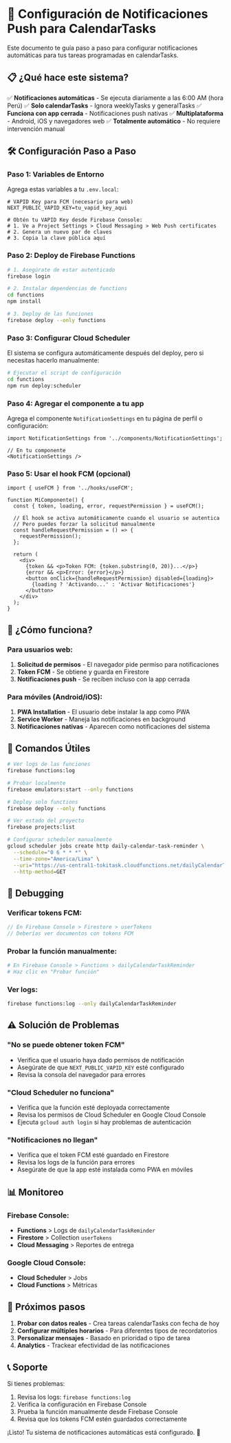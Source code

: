 # 🚀 Configuración de Notificaciones Push para CalendarTasks

Este documento te guía paso a paso para configurar notificaciones automáticas para tus tareas programadas en calendarTasks.

## 📋 ¿Qué hace este sistema?

✅ **Notificaciones automáticas** - Se ejecuta diariamente a las 6:00 AM (hora Perú)
✅ **Solo calendarTasks** - Ignora weeklyTasks y generalTasks
✅ **Funciona con app cerrada** - Notificaciones push nativas
✅ **Multiplataforma** - Android, iOS y navegadores web
✅ **Totalmente automático** - No requiere intervención manual

## 🛠️ Configuración Paso a Paso

### Paso 1: Variables de Entorno

Agrega estas variables a tu `.env.local`:

```env
# VAPID Key para FCM (necesario para web)
NEXT_PUBLIC_VAPID_KEY=tu_vapid_key_aqui

# Obtén tu VAPID Key desde Firebase Console:
# 1. Ve a Project Settings > Cloud Messaging > Web Push certificates
# 2. Genera un nuevo par de claves
# 3. Copia la clave pública aquí
```

### Paso 2: Deploy de Firebase Functions

```bash
# 1. Asegúrate de estar autenticado
firebase login

# 2. Instalar dependencias de functions
cd functions
npm install

# 3. Deploy de las funciones
firebase deploy --only functions
```

### Paso 3: Configurar Cloud Scheduler

El sistema se configura automáticamente después del deploy, pero si necesitas hacerlo manualmente:

```bash
# Ejecutar el script de configuración
cd functions
npm run deploy:scheduler
```

### Paso 4: Agregar el componente a tu app

Agrega el componente `NotificationSettings` en tu página de perfil o configuración:

```tsx
import NotificationSettings from '../components/NotificationSettings';

// En tu componente
<NotificationSettings />
```

### Paso 5: Usar el hook FCM (opcional)

```tsx
import { useFCM } from '../hooks/useFCM';

function MiComponente() {
  const { token, loading, error, requestPermission } = useFCM();

  // El hook se activa automáticamente cuando el usuario se autentica
  // Pero puedes forzar la solicitud manualmente
  const handleRequestPermission = () => {
    requestPermission();
  };

  return (
    <div>
      {token && <p>Token FCM: {token.substring(0, 20)}...</p>}
      {error && <p>Error: {error}</p>}
      <button onClick={handleRequestPermission} disabled={loading}>
        {loading ? 'Activando...' : 'Activar Notificaciones'}
      </button>
    </div>
  );
}
```

## 📱 ¿Cómo funciona?

### Para usuarios web:
1. **Solicitud de permisos** - El navegador pide permiso para notificaciones
2. **Token FCM** - Se obtiene y guarda en Firestore
3. **Notificaciones push** - Se reciben incluso con la app cerrada

### Para móviles (Android/iOS):
1. **PWA Installation** - El usuario debe instalar la app como PWA
2. **Service Worker** - Maneja las notificaciones en background
3. **Notificaciones nativas** - Aparecen como notificaciones del sistema

## 🔧 Comandos Útiles

```bash
# Ver logs de las funciones
firebase functions:log

# Probar localmente
firebase emulators:start --only functions

# Deploy solo functions
firebase deploy --only functions

# Ver estado del proyecto
firebase projects:list

# Configurar scheduler manualmente
gcloud scheduler jobs create http daily-calendar-task-reminder \
  --schedule="0 6 * * *" \
  --time-zone="America/Lima" \
  --uri="https://us-central1-tokitask.cloudfunctions.net/dailyCalendarTaskReminder" \
  --http-method=GET
```

## 🐛 Debugging

### Verificar tokens FCM:
```javascript
// En Firebase Console > Firestore > userTokens
// Deberías ver documentos con tokens FCM
```

### Probar la función manualmente:
```bash
# En Firebase Console > Functions > dailyCalendarTaskReminder
# Haz clic en "Probar función"
```

### Ver logs:
```bash
firebase functions:log --only dailyCalendarTaskReminder
```

## ⚠️ Solución de Problemas

### "No se puede obtener token FCM"
- Verifica que el usuario haya dado permisos de notificación
- Asegúrate de que `NEXT_PUBLIC_VAPID_KEY` esté configurado
- Revisa la consola del navegador para errores

### "Cloud Scheduler no funciona"
- Verifica que la función esté deployada correctamente
- Revisa los permisos de Cloud Scheduler en Google Cloud Console
- Ejecuta `gcloud auth login` si hay problemas de autenticación

### "Notificaciones no llegan"
- Verifica que el token FCM esté guardado en Firestore
- Revisa los logs de la función para errores
- Asegúrate de que la app esté instalada como PWA en móviles

## 📊 Monitoreo

### Firebase Console:
- **Functions** > Logs de `dailyCalendarTaskReminder`
- **Firestore** > Collection `userTokens`
- **Cloud Messaging** > Reportes de entrega

### Google Cloud Console:
- **Cloud Scheduler** > Jobs
- **Cloud Functions** > Métricas

## 🎯 Próximos pasos

1. **Probar con datos reales** - Crea tareas calendarTasks con fecha de hoy
2. **Configurar múltiples horarios** - Para diferentes tipos de recordatorios
3. **Personalizar mensajes** - Basado en prioridad o tipo de tarea
4. **Analytics** - Trackear efectividad de las notificaciones

## 📞 Soporte

Si tienes problemas:
1. Revisa los logs: `firebase functions:log`
2. Verifica la configuración en Firebase Console
3. Prueba la función manualmente desde Firebase Console
4. Revisa que los tokens FCM estén guardados correctamente

¡Listo! Tu sistema de notificaciones automáticas está configurado. 🎉